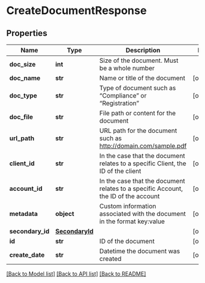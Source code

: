 # CreateDocumentResponse

## Properties
Name | Type | Description | Notes
------------ | ------------- | ------------- | -------------
**doc_size** | **int** | Size of the document. Must be a whole number | 
**doc_name** | **str** | Name or title of the document | [optional] 
**doc_type** | **str** | Type of document such as “Compliance” or “Registration” | [optional] 
**doc_file** | **str** | File path or content for the document | [optional] 
**url_path** | **str** | URL path for the document such as http://domain.com/sample.pdf | [optional] 
**client_id** | **str** | In the case that the document relates to a specific Client, the ID of the client | [optional] 
**account_id** | **str** | In the case that the document relates to a specific Account, the ID of the account | [optional] 
**metadata** | **object** | Custom information associated with the document in the format key:value | [optional] 
**secondary_id** | [**SecondaryId**](SecondaryId.md) |  | [optional] 
**id** | **str** | ID of the document | [optional] 
**create_date** | **str** | Datetime the document was created | [optional] 

[[Back to Model list]](../README.md#documentation-for-models) [[Back to API list]](../README.md#documentation-for-api-endpoints) [[Back to README]](../README.md)


